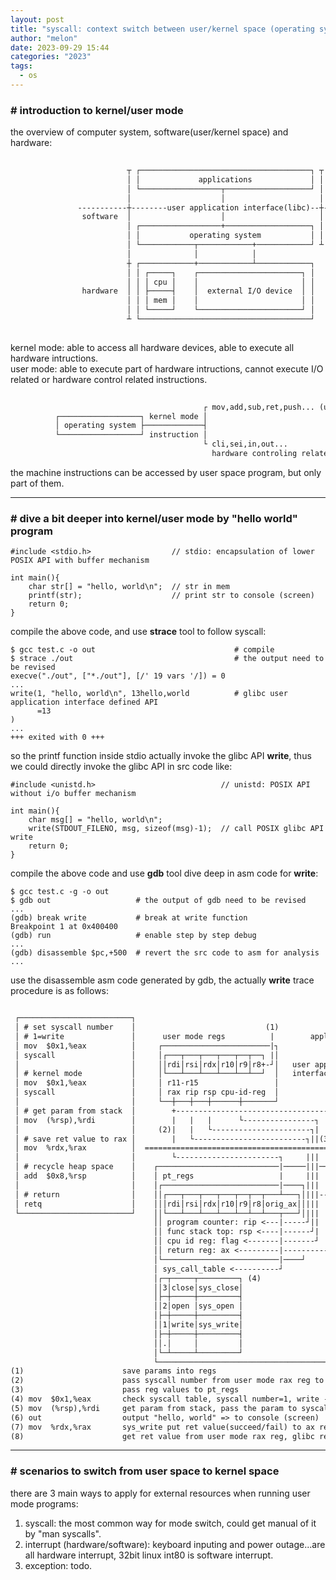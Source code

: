 ```yaml
---
layout: post
title: "syscall: context switch between user/kernel space (operating system)"
author: "melon"
date: 2023-09-29 15:44
categories: "2023"
tags:
  - os
---
```


### # introduction to kernel/user mode
the overview of computer system, software(user/kernel space) and hardware:
```txt
            
                          ┬ ┌──────────────────────────────────────┐ ┬
                          │ │             applications             │ │                   
                          │ └──────────────────┬───────────────────┘ │
                          │                    │                     │    user space (mode)
               -----------┼--------user application interface(libc)--┼-----------------------
                software  │                    │                     │  kernel space (mode)
                          │ ┌──────────────────+───────────────────┐ │ 
                          │ │           operating system           │ │                       
                          │ └────────────┬────────────+────────────┘ ┴
                          │              │            │
                          ┼ ┌────────────+────────────┴────────────┐
                          │ │ ┌─────┐    ┌───────────────────────┐ │
                          │ │ │ cpu │    │                       │ │
                hardware  │ │ ├─────┤    │  external I/O device  │ │
                          │ │ │ mem │    │                       │ │
                          │ │ └─────┘    └───────────────────────┘ │
                          ┴ └──────────────────────────────────────┘
            
```
kernel mode: able to access all hardware devices, able to execute all hardware intructions.  
user mode: able to execute part of hardware intructions, cannot execute I/O related or hardware control related instructions.  
```txt
   
                                           ┌ mov,add,sub,ret,push... (user space program available)
          ┌──────────────────┐ kernel mode │                         
          │ operating system ├─────────────┤
          └──────────────────┘ instruction │
                                           └ cli,sei,in,out...
                                             hardware controling related, directly operating hardware

```
the machine instructions can be accessed by user space program, but only part of them.

<hr>

### # dive a bit deeper into kernel/user mode by "hello world" program
```text
#include <stdio.h>                  // stdio: encapsulation of lower POSIX API with buffer mechanism

int main(){
    char str[] = "hello, world\n";  // str in mem
    printf(str);                    // print str to console (screen)
    return 0;
}
```
compile the above code, and use __strace__ tool to follow syscall:
```text
$ gcc test.c -o out                               # compile 
$ strace ./out                                    # the output need to be revised
execve("./out", ["*./out"], [/' 19 vars '/]) = 0
...
write(1, "hello, world\n", 13hello,world          # glibc user application interface defined API
      =13
)
...
+++ exited with 0 +++
```
so the printf function inside stdio actually invoke the glibc API __write__, thus we could directly invoke the glibc API in src code like:
```text
#include <unistd.h>                            // unistd: POSIX API without i/o buffer mechanism

int main(){
    char msg[] = "hello, world\n";
    write(STDOUT_FILENO, msg, sizeof(msg)-1);  // call POSIX glibc API write
    return 0;
}
```
compile the above code and use __gdb__ tool dive deep in asm code for __write__:
```text
$ gcc test.c -g -o out
$ gdb out                   # the output of gdb need to be revised
...
(gdb) break write           # break at write function
Breakpoint 1 at 0x400400
(gdb) run                   # enable step by step debug
...
(gdb) disassemble $pc,+500  # revert the src code to asm for analysis
...
```
use the disassemble asm code generated by gdb, the actually __write__ trace procedure is as follows:
```txt

 ┌─────────────────────────┐                                                      ┌─────────────────────┐┬
 │ # set syscall number    │                             (1)                   ┬--│---┌─────────────┐   ││
 │ # 1=write               │      user mode regs          |        application │  │   │ main(...)   │   ││
 │ mov  $0x1,%eax          │     ┌────────────────────────|┐              +    ┴--│---└──────┬──────┘   ││
 │ syscall                 │     │┌───┬───┬───┬───┬──┬──┐ |│              |    ┬--│---┌──────+──────┐   ││
 │                         │     ││rdi│rsi│rdx│r10│r9│r8+-┘│   user application│  │   │ printf(...) │   ││
 │ # kernel mode           │     │└───┴───┴───┴───┴──┴──┘  │   interface(glibc)│  │   ├─────────────┤   ││
 │ mov  $0x1,%eax          │     │ r11-r15                 │              |    │  │   │ write(...)  │   ││
 │ syscall                 │     │ rax rip rsp cpu-id-reg  │              |    ┴--│---└─────────────┘   ││
 │                         │     └──┼───┼───┼──────┼───────┘           (8)|       └──────────┬──────────┘┴
 │ # get param from stack  │        +-------------------------------------┘                  │
 │ mov  (%rsp),%rdi        │        |   |   |      └----------------┐                        │
 │                         │     (2)|   |   └----------------------┐|                        │
 │ # save ret value to rax │        |   └-------------------------┐||(3)              syscall│              user space
 │ mov  %rdx,%rax          │  ========================================================================================
 │                         │        └-----------------------┐     |||                     ┌──+──┐         kernel space
 │ # recycle heap space    │    ┌───────────────────────────|─────|||─────────────────────┤trap ├───────┐┬
 │ add  $0x8,%rsp          │    │ pt_regs                   |     |||                     └──┬──┘       ││
 │                         │    │┌──────────────────────────|────┐|||      (6)      ┌────────+────────┐ ││
 │ # return                │    ││┌───┬───┬───┬───┬──┬──┬───┴───┐│|||-------------->│ write(...)      │ ││
 │ retq                    │    │││rdi│rsi│rdx│r10│r9│r8│orig_ax││|||               └────────┬────────┘ ││
 └─────────────────────────┘    ││└───┴───┴───┴───┴──┴──┴───┬───┘│|||               ┌────────+────────┐ ││
                                ││ program counter: rip <---|-----┘||               │ sys_write(...){ │ ││
                                ││ func stack top: rsp <----|------┘|               │     ...         │ ││
                                ││ cpu id reg: flag <-------|-------┘          (7)  │     out (6)     │ ││
                                ││ return reg: ax <---------|-----------------------------...         │ ││
                                │└──────────────────────────|────┘                  │ }               │ ││
                                │ sys_call_table <----------┘                       └─────────────────┘ ││
                                │┌─┬─────┬─────────┐ (4)                                                ││
                                ││3│close│sys_close│                                                    ││
                                │├─┼─────┼─────────┤                                                    ││
                                ││2│open │sys_open │                                                    ││
                                │├─┼─────┼─────────┤                                                    ││
                                ││1│write│sys_write│                                                    ││
                                │├─┼─────┼─────────┤                                                    ││
                                ││.│     │         │                                                    ││
                                │└─┴─────┴─────────┘                                                    ││
                                └───────────────────────────────────────────────────────────────────────┘┴
(1)                      save params into regs
(2)                      pass syscall number from user mode rax reg to kernel mode orig_rax
(3)                      pass reg values to pt_regs
(4) mov  $0x1,%eax       check syscall table, syscall number=1, write -> sys_write 
(5) mov  (%rsp),%rdi     get param from stack, pass the param to syscall
(6) out                  output "hello, world" => to console (screen)     
(7) mov  %rdx,%rax       sys_write put ret value(succeed/fail) to ax reg
(8)                      get ret value from user mode rax reg, glibc return the value to main
```

<hr>

### # scenarios to switch from user space to kernel space
there are 3 main ways to apply for external resources when running user mode programs:  
1) syscall: the most common way for mode switch, could get manual of it by "man syscalls".   
2) interrupt (hardware/software): keyboard inputing and power outage...are all hardware interrupt, 32bit linux int80 is software interrupt.  
3) exception: todo.
